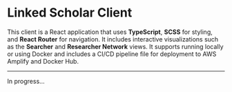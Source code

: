 # Linked Scholar Client

This client is a React application that uses **TypeScript**, **SCSS** for styling, and **React Router** for navigation. 
It includes interactive visualizations such as the **Searcher** and **Researcher Network** views. 
It supports running locally or using Docker and includes a CI/CD pipeline file for deployment to AWS Amplify and Docker Hub.

---

In progress...
